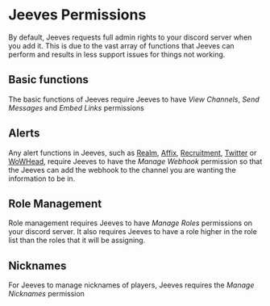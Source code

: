 # Jeeves Permissions

By default, Jeeves requests full admin rights to your discord server when you add it. This is due to the vast array of functions that Jeeves can perform and results in less support issues for things not working.

## Basic functions

The basic functions of Jeeves require Jeeves to have *View Channels*, *Send Messages* and *Embed Links* permissions

## Alerts

Any alert functions in Jeeves, such as [Realm](../commands/feeds/realm-alerts.md), [Affix](../commands/feeds/affix-alerts.md), [Recruitment](../commands/feeds/recruitment.md), [Twitter](../commands/feeds/twitter.md) or [WoWHead](../commands/feeds/wowhead-webhook.md), require Jeeves to have the *Manage Webhook* permission so that the Jeeves can add the webhook to the channel you are wanting the information to be in.

## Role Management

Role management requires Jeeves to have *Manage Roles* permissions on your discord server. It also requires Jeeves to have a role higher in the role list than the roles that it will be assigning.

## Nicknames

For Jeeves to manage nicknames of players, Jeeves requires the *Manage Nicknames* permission